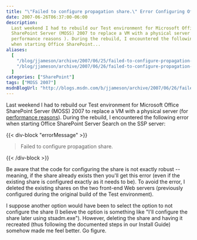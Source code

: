 ```yaml
---
title: "\"Failed to configure propagation share.\" Error Configuring Office SharePoint Server Search"
date: 2007-06-26T06:37:00-06:00
description:
  Last weekend I had to rebuild our Test environment for Microsoft Office
  SharePoint Server (MOSS) 2007 to replace a VM with a physical server (for
  performance reasons ). During the rebuild, I encountered the following error
  when starting Office SharePoint...
aliases:
  [
    "/blog/jjameson/archive/2007/06/25/failed-to-configure-propagation-share-error-configuring-office-sharepoint-server-search.aspx",
    "/blog/jjameson/archive/2007/06/26/failed-to-configure-propagation-share-error-configuring-office-sharepoint-server-search.aspx",
  ]
categories: ["SharePoint"]
tags: ["MOSS 2007"]
msdnBlogUrl: "http://blogs.msdn.com/b/jjameson/archive/2007/06/26/failed-to-configure-propagation-share-error-configuring-office-sharepoint-server-search.aspx"
---
```


Last weekend I had to rebuild our Test environment for Microsoft Office
SharePoint Server (MOSS) 2007 to replace a VM with a physical server (for
[performance reasons](http://blogs.msdn.com/jameson/archive/2007/06/24/performance-of-virtual-machines.aspx)).
During the rebuild, I encountered the following error when starting Office
SharePoint Server Search on the SSP server:

{{< div-block "errorMessage" >}}

> Failed to configure propagation share.

{{< /div-block >}}

Be aware that the code for configuring the share is not exactly robust --
meaning, if the share already exists then you'll get this error (even if the
existing share is configured exactly as it needs to be). To avoid the error, I
deleted the existing shares on the two front-end Web servers (previously
configured during the original build of the Test environment).

I suppose another option would have been to select the option to not configure
the share (I believe the option is something like "I'll configure the share
later using stsadm.exe"). However, deleting the share and having it recreated
(thus following the documented steps in our Install Guide) somehow made me feel
better. Go figure.
